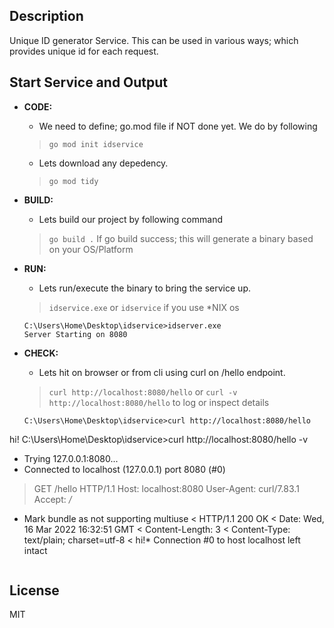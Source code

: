 
## Description

Unique ID generator Service.
This can be used in various ways; which provides unique id for each request.

## Start Service and Output
- **CODE:**
    - We need to define; go.mod file if NOT done yet. We do by following
    > `go mod init idservice`
    - Lets download any depedency.
    > `go mod tidy`

- **BUILD:**
    - Lets build our project by following command
    > `go build .`
    If go build success; this will generate a binary based on your OS/Platform

- **RUN:**
    - Lets run/execute the binary to bring the service up.
    > `idservice.exe` or `idservice` if you use *NIX os
    ```
    C:\Users\Home\Desktop\idservice>idserver.exe
    Server Starting on 8080
    ```

- **CHECK:**
    - Lets hit on browser or from cli using curl on /hello endpoint.
    > `curl http://localhost:8080/hello`
    > or
    > `curl -v http://localhost:8080/hello` to log or inspect details
    ```
    C:\Users\Home\Desktop\idservice>curl http://localhost:8080/hello
hi!
C:\Users\Home\Desktop\idservice>curl http://localhost:8080/hello -v
*   Trying 127.0.0.1:8080...
* Connected to localhost (127.0.0.1) port 8080 (#0)
> GET /hello HTTP/1.1
> Host: localhost:8080
> User-Agent: curl/7.83.1
> Accept: */*
>
* Mark bundle as not supporting multiuse
< HTTP/1.1 200 OK
< Date: Wed, 16 Mar 2022 16:32:51 GMT
< Content-Length: 3
< Content-Type: text/plain; charset=utf-8
<
hi!* Connection #0 to host localhost left intact

    ```

## License

MIT
